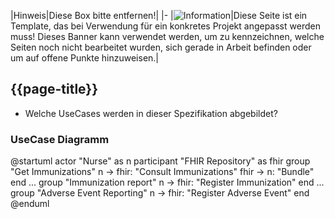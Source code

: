 |Hinweis|Diese Box bitte entfernen!|
|-
|![Information](https://wiki.hl7.de/images/thumb/Under_construction_icon-blue.svg/100px-Under_construction_icon-blue.svg.png)|Diese Seite ist ein Template, das bei Verwendung für ein konkretes Projekt angepasst werden muss! Dieses Banner kann verwendet werden, um zu kennzeichnen, welche Seiten noch nicht bearbeitet wurden, sich gerade in Arbeit befinden oder um auf offene Punkte hinzuweisen.|


## {{page-title}}

* Welche UseCases werden in dieser Spezifikation abgebildet?


### UseCase Diagramm
<!-- Beispiel UseCase Diagramm mit PlantUML-->
<plantuml>
@startuml
actor "Nurse" as n
participant "FHIR Repository" as fhir
group "Get Immunizations"
n -> fhir: "Consult Immunizations"
fhir -> n: "Bundle"
end
...
group "Immunization report"
n -> fhir: "Register Immunization"
end
...
group "Adverse Event Reporting"
n -> fhir: "Register Adverse Event"
end
@enduml
</plantuml>